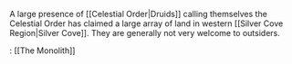 
A large presence of [[Celestial Order|Druids]] calling themselves the Celestial Order has claimed a large array of land in western [[Silver Cove Region|Silver Cove]]. They are generally not very welcome to outsiders.


: [[The Monolith]]
